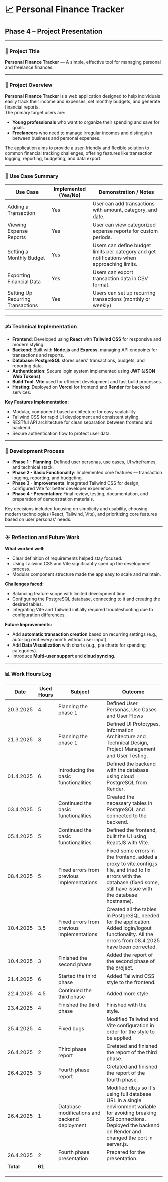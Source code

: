 # 📈 Personal Finance Tracker
## Phase 4 – Project Presentation

---

### 🎯 Project Title

**Personal Finance Tracker** — A simple, effective tool for managing personal and freelance finances.

---

### 📝 Project Overview

**Personal Finance Tracker** is a web application designed to help individuals easily track their income and expenses, set monthly budgets, and generate financial reports.  
The primary target users are:

- **Young professionals** who want to organize their spending and save for goals.
- **Freelancers** who need to manage irregular incomes and distinguish between business and personal expenses.

The application aims to provide a user-friendly and flexible solution to common financial tracking challenges, offering features like transaction logging, reporting, budgeting, and data export.

---

### 📌 Use Case Summary

| Use Case                                | Implemented (Yes/No) | Demonstration / Notes |
|-----------------------------------------|----------------------|--------------------------------------------------------------------------------------------|
| Adding a Transaction                    | Yes                  | User can add transactions with amount, category, and date.                                 |
| Viewing Expense Reports                 | Yes                  | User can view categorized expense reports for custom periods.                              |
| Setting a Monthly Budget                | Yes                  | Users can define budget limits per category and get notifications when approaching limits. |
| Exporting Financial Data                | Yes                  | Users can export transaction data in CSV format.                                           |
| Setting Up Recurring Transactions       | Yes                  | Users can set up recurring transactions (monthly or weekly).                               |

---

### ✍️ Technical Implementation

- **Frontend**: Developed using **React** with **Tailwind CSS** for responsive and modern styling.
- **Backend**: Built with **Node.js** and **Express**, managing API endpoints for transactions and reports.
- **Database**: **PostgreSQL** stores users' transactions, budgets, and reporting data.
- **Authentication**: Secure login system implemented using **JWT (JSON Web Tokens)**.
- **Build Tool**: **Vite** used for efficient development and fast build processes.
- **Hosting**: Deployed on **Vercel** for frontend and **Render** for backend services.

**Key Features Implementation:**

- Modular, component-based architecture for easy scalability.
- Tailwind CSS for rapid UI development and consistent styling.
- RESTful API architecture for clean separation between frontend and backend.
- Secure authentication flow to protect user data.

---

### 🚂 Development Process

- **Phase 1 - Planning**: Defined user personas, use cases, UI wireframes, and technical stack.
- **Phase 2 - Basic Functionality**: Implemented core features — transaction logging, reporting, and budgeting.
- **Phase 3 - Improvements**: Integrated Tailwind CSS for design, configured Vite for better developer experience.
- **Phase 4 - Presentation**: Final review, testing, documentation, and preparation of demonstration materials.

Key decisions included focusing on simplicity and usability, choosing modern technologies (React, Tailwind, Vite), and prioritizing core features based on user personas' needs.

---

### ☀️ Reflection and Future Work

**What worked well:**

- Clear definition of requirements helped stay focused.
- Using Tailwind CSS and Vite significantly sped up the development process.
- Modular component structure made the app easy to scale and maintain.

**Challenges faced:**

- Balancing feature scope with limited development time.
- Configuring the PostgreSQL database, connecting to it and creating the desired tables.
- Integrating Vite and Tailwind initially required troubleshooting due to configuration differences.

**Future Improvements:**

- Add **automatic transaction creation** based on recurring settings (e.g., auto-log rent every month without user input).
- Add **Data Visualization** with charts (e.g., pie charts for spending categories).
- Introduce **Multi-user support** and **cloud syncing**.

---

### 📊 Work Hours Log

| Date       | Used Hours | Subject                                  | Outcome |
|------------|------------|------------------------------------------|---------|
| 20.3.2025  | 4        | Planning the phase 1                     | Defined User Personas, Use Cases and User Flows |
| 21.3.2025  | 3          | Planning the phase 1                     | Defined UI Prototypes, Information Architecture and Technical Design, Project Management and User Testing. |
| 01.4.2025  | 6          | Introducing the basic functionalities    | Defined the backend with the database using cloud PostgreSQL from Render. |
| 03.4.2025  | 5          | Continued the basic functionalities      | Created the necessary tables in PostgreSQL and connected to the backend. |
| 05.4.2025  | 5          | Continued the basic functionalities      | Defined the frontend, built the UI using ReactJS with Vite. |
| 08.4.2025  | 5          | Fixed errors from previous implementations | Fixed some errors in the frontend, added a proxy to vite.config.js file, and tried to fix errors with the database (fixed some, still have issue with the database hostname). |
| 10.4.2025  | 3.5          | Fixed errors from previous implementations | Created all the tables in PostgreSQL needed for the application. Added login/logout functionality. All the errors from 08.4.2025 have been corrected.  |
| 10.4.2025  | 3          | Finished the second phase | Added the report of the second phase of the project. |
| 21.4.2025  | 6          | Started the third phase | Added Tailwind CSS style to the frontend. |
| 22.4.2025  | 4.5        | Continued the third phase | Added more style. |
| 23.4.2025  | 4          | Finished the third phase | Finished with the style. |
| 25.4.2025  | 4          | Fixed bugs | Modified Tailwind and Vite configuration in order for the style to be applied. |
| 26.4.2025  | 2          | Third phase report | Cretated and finished the report of the third phase. |
| 26.4.2025  | 3          | Fourth phase report | Cretated and finished the report of the fourth phase. |
| 26.4.2025  | 1          | Database modifications and backend deployment | Modified db.js so it's using full database URL in a single environment variable for avoiding breaking SSl connections. Deployed the backend on Render and changed the port in server.js. |
| 26.4.2025  | 2          | Fourth phase presentation | Prepared for the presentation. |
| **Total**   | **61** | |

---